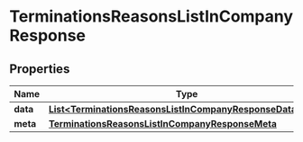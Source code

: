 

# TerminationsReasonsListInCompanyResponse


## Properties

| Name | Type | Description | Notes |
|------------ | ------------- | ------------- | -------------|
|**data** | [**List&lt;TerminationsReasonsListInCompanyResponseDataInner&gt;**](TerminationsReasonsListInCompanyResponseDataInner.md) |  |  [optional] |
|**meta** | [**TerminationsReasonsListInCompanyResponseMeta**](TerminationsReasonsListInCompanyResponseMeta.md) |  |  [optional] |



